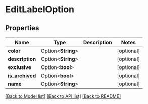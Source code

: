 # EditLabelOption

## Properties

Name | Type | Description | Notes
------------ | ------------- | ------------- | -------------
**color** | Option<**String**> |  | [optional]
**description** | Option<**String**> |  | [optional]
**exclusive** | Option<**bool**> |  | [optional]
**is_archived** | Option<**bool**> |  | [optional]
**name** | Option<**String**> |  | [optional]

[[Back to Model list]](../README.md#documentation-for-models) [[Back to API list]](../README.md#documentation-for-api-endpoints) [[Back to README]](../README.md)


